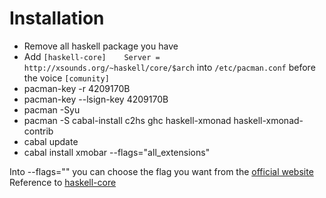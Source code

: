 # Installation

- Remove all haskell package you have  
- Add ``` [haskell-core]   
            Server = http://xsounds.org/~haskell/core/$arch
            ``` into `/etc/pacman.conf` before the voice `[comunity]`
- pacman-key -r 4209170B
- pacman-key --lsign-key 4209170B
- pacman -Syu
- pacman -S cabal-install c2hs ghc haskell-xmonad haskell-xmonad-contrib
- cabal update
- cabal install xmobar --flags="all_extensions"

Into --flags="" you can choose the flag you want from the [official website](http://projects.haskell.org/xmobar/#using-cabal-install)  
Reference to [haskell-core](https://wiki.archlinux.org/index.php/ArchHaskell#haskell-core)

